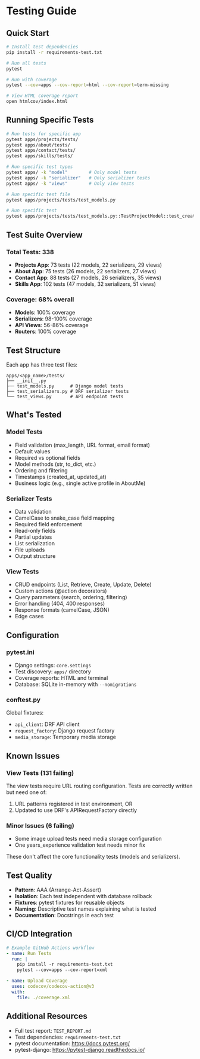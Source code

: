 # Testing Guide

## Quick Start

```bash
# Install test dependencies
pip install -r requirements-test.txt

# Run all tests
pytest

# Run with coverage
pytest --cov=apps --cov-report=html --cov-report=term-missing

# View HTML coverage report
open htmlcov/index.html
```

## Running Specific Tests

```bash
# Run tests for specific app
pytest apps/projects/tests/
pytest apps/about/tests/
pytest apps/contact/tests/
pytest apps/skills/tests/

# Run specific test types
pytest apps/ -k "model"        # Only model tests
pytest apps/ -k "serializer"   # Only serializer tests
pytest apps/ -k "views"        # Only view tests

# Run specific test file
pytest apps/projects/tests/test_models.py

# Run specific test
pytest apps/projects/tests/test_models.py::TestProjectModel::test_create_project_with_required_fields
```

## Test Suite Overview

### Total Tests: 338
- **Projects App**: 73 tests (22 models, 22 serializers, 29 views)
- **About App**: 75 tests (26 models, 22 serializers, 27 views)
- **Contact App**: 88 tests (27 models, 26 serializers, 35 views)
- **Skills App**: 102 tests (47 models, 32 serializers, 51 views)

### Coverage: 68% overall
- **Models**: 100% coverage
- **Serializers**: 98-100% coverage
- **API Views**: 56-86% coverage
- **Routers**: 100% coverage

## Test Structure

Each app has three test files:
```
apps/<app_name>/tests/
├── __init__.py
├── test_models.py      # Django model tests
├── test_serializers.py # DRF serializer tests
└── test_views.py       # API endpoint tests
```

## What's Tested

### Model Tests
- Field validation (max_length, URL format, email format)
- Default values
- Required vs optional fields
- Model methods (str, to_dict, etc.)
- Ordering and filtering
- Timestamps (created_at, updated_at)
- Business logic (e.g., single active profile in AboutMe)

### Serializer Tests
- Data validation
- CamelCase to snake_case field mapping
- Required field enforcement
- Read-only fields
- Partial updates
- List serialization
- File uploads
- Output structure

### View Tests
- CRUD endpoints (List, Retrieve, Create, Update, Delete)
- Custom actions (@action decorators)
- Query parameters (search, ordering, filtering)
- Error handling (404, 400 responses)
- Response formats (camelCase, JSON)
- Edge cases

## Configuration

### pytest.ini
- Django settings: `core.settings`
- Test discovery: `apps/` directory
- Coverage reports: HTML and terminal
- Database: SQLite in-memory with `--nomigrations`

### conftest.py
Global fixtures:
- `api_client`: DRF API client
- `request_factory`: Django request factory
- `media_storage`: Temporary media storage

## Known Issues

### View Tests (131 failing)
The view tests require URL routing configuration. Tests are correctly written but need one of:
1. URL patterns registered in test environment, OR
2. Updated to use DRF's APIRequestFactory directly

### Minor Issues (6 failing)
- Some image upload tests need media storage configuration
- One years_experience validation test needs minor fix

These don't affect the core functionality tests (models and serializers).

## Test Quality

- **Pattern**: AAA (Arrange-Act-Assert)
- **Isolation**: Each test independent with database rollback
- **Fixtures**: pytest fixtures for reusable objects
- **Naming**: Descriptive test names explaining what is tested
- **Documentation**: Docstrings in each test

## CI/CD Integration

```yaml
# Example GitHub Actions workflow
- name: Run Tests
  run: |
    pip install -r requirements-test.txt
    pytest --cov=apps --cov-report=xml

- name: Upload Coverage
  uses: codecov/codecov-action@v3
  with:
    file: ./coverage.xml
```

## Additional Resources

- Full test report: `TEST_REPORT.md`
- Test dependencies: `requirements-test.txt`
- pytest documentation: https://docs.pytest.org/
- pytest-django: https://pytest-django.readthedocs.io/
